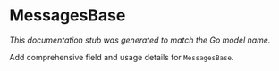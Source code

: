 # MessagesBase

_This documentation stub was generated to match the Go model name._

Add comprehensive field and usage details for `MessagesBase`.
